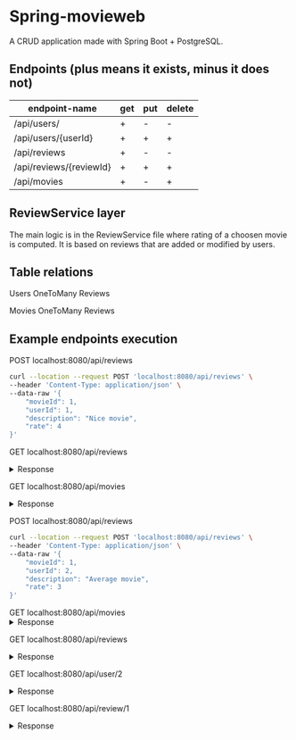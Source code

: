 # Spring-movieweb
A CRUD application made with Spring Boot + PostgreSQL.


## Endpoints (plus means it exists, minus it does not)
|endpoint-name|get|put|delete|
|-|-|-|-|
|/api/users/|+|-|-|
|/api/users/{userId}|+|+|+|
|/api/reviews|+|-|-|
|/api/reviews/{reviewId}|+|+|+|
|/api/movies|+|-|+|

## ReviewService layer
The main logic is in the ReviewService file where rating of a choosen movie is computed. It is based on reviews that are added or modified by users.

## Table relations
Users OneToMany Reviews

Movies OneToMany Reviews

## Example endpoints execution
POST localhost:8080/api/reviews
```bash
curl --location --request POST 'localhost:8080/api/reviews' \
--header 'Content-Type: application/json' \
--data-raw '{
    "movieId": 1,
    "userId": 1,
    "description": "Nice movie",
    "rate": 4
}'
```
GET localhost:8080/api/reviews
<details>
  <summary>Response</summary>
  

```json
[
    {
        "id": 1,
        "movie": {
            "id": 1,
            "title": "Gladiator",
            "producer": "Ridley Scott",
            "rating": 2.0,
            "numOfRates": 1
        },
        "user": {
            "id": 1,
            "name": "Jonasz"
        },
        "description": "Nice movie",
        "rate": 4.0
    }
]
```
</details>

GET localhost:8080/api/movies
<details>
  <summary>Response</summary>
  
```json
[
    {
        "id": 1,
        "title": "Gladiator",
        "producer": "Ridley Scott",
        "rating": 4.0,
        "numOfRates": 1
    }
]
```
</details>

POST localhost:8080/api/reviews
```bash
curl --location --request POST 'localhost:8080/api/reviews' \
--header 'Content-Type: application/json' \
--data-raw '{
    "movieId": 1,
    "userId": 2,
    "description": "Average movie",
    "rate": 3
}'
```
</details>
GET localhost:8080/api/movies

<details>
  <summary>Response</summary>
  
```json
[
    {
        "id": 1,
        "title": "Gladiator",
        "producer": "Ridley Scott",
        "rating": 3.5,
        "numOfRates": 2
    }
]
```
</details>

GET localhost:8080/api/reviews
<details>
  <summary>Response</summary>
  

```json
[
    {
        "id": 1,
        "movie": {
            "id": 1,
            "title": "Gladiator",
            "producer": "Ridley Scott",
            "rating": 3.5,
            "numOfRates": 2
        },
        "user": {
            "id": 1,
            "name": "Jonasz"
        },
        "description": "Nice movie",
        "rate": 4.0
    },
    {
        "id": 2,
        "movie": {
            "id": 1,
            "title": "Gladiator",
            "producer": "Ridley Scott",
            "rating": 3.5,
            "numOfRates": 2
        },
        "user": {
            "id": 2,
            "name": "Maciej"
        },
        "description": "Average movie",
        "rate": 3.0
    }
] 
```
</details>

GET localhost:8080/api/user/2
<details>
  <summary>Response</summary>
  
```json
{
    "id": 2,
    "name": "Maciej",
    "listOfReviews": [
        {
            "title": "Gladiator",
            "producer": "Ridley Scott",
            "rating": 3.0,
            "description": "Average movie"
        }
    ]
}
```
</details>

GET localhost:8080/api/review/1

<details>
  <summary>Response</summary>

```json
{
    "id": 1,
    "movie": {
        "id": 1,
        "title": "Gladiator",
        "producer": "Ridley Scott",
        "rating": 3.0,
        "numOfRates": 1
    },
    "user": {
        "id": 2,
        "name": "Maciej"
    },
    "description": "Average movie",
    "rate": 3.0
}
```
</details>
